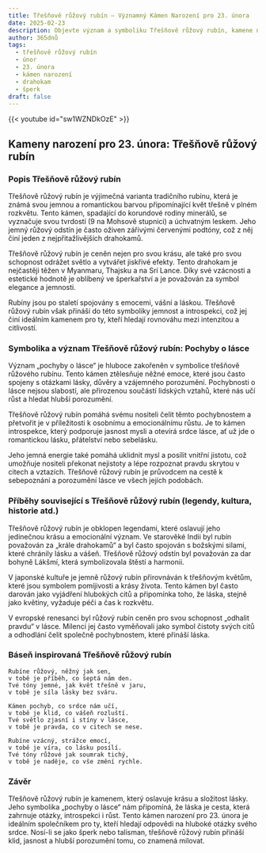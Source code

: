 ```yaml
---
title: Třešňově růžový rubín – Významný Kámen Narození pro 23. února
date: 2025-02-23
description: Objevte význam a symboliku Třešňově růžový rubín, kamene narození pro 23. února, který symbolizuje Pochyby o lásce. Přečtěte si legendy a inspirující příběhy.
author: 365dnů
tags:
  - třešňově růžový rubín
  - únor
  - 23. února
  - kámen narození
  - drahokam
  - šperk
draft: false
---
```


{{< youtube id="sw1WZNDkOzE" >}}


## Kameny narození pro 23. února: Třešňově růžový rubín

### Popis Třešňově růžový rubín

Třešňově růžový rubín je výjimečná varianta tradičního rubínu, která je známá svou jemnou a romantickou barvou připomínající květ třešně v plném rozkvětu. Tento kámen, spadající do korundové rodiny minerálů, se vyznačuje svou tvrdostí (9 na Mohsově stupnici) a úchvatným leskem. Jeho jemný růžový odstín je často oživen zářivými červenými podtóny, což z něj činí jeden z nejpřitažlivějších drahokamů.

Třešňově růžový rubín je ceněn nejen pro svou krásu, ale také pro svou schopnost odrážet světlo a vytvářet jiskřivé efekty. Tento drahokam je nejčastěji těžen v Myanmaru, Thajsku a na Srí Lance. Díky své vzácnosti a estetické hodnotě je oblíbený ve šperkařství a je považován za symbol elegance a jemnosti.

Rubíny jsou po staletí spojovány s emocemi, vášní a láskou. Třešňově růžový rubín však přináší do této symboliky jemnost a introspekci, což jej činí ideálním kamenem pro ty, kteří hledají rovnováhu mezi intenzitou a citlivostí.

### Symbolika a význam Třešňově růžový rubín: Pochyby o lásce

Význam „pochyby o lásce“ je hluboce zakořeněn v symbolice třešňově růžového rubínu. Tento kámen ztělesňuje něžné emoce, které jsou často spojeny s otázkami lásky, důvěry a vzájemného porozumění. Pochybnosti o lásce nejsou slabostí, ale přirozenou součástí lidských vztahů, které nás učí růst a hledat hlubší porozumění.

Třešňově růžový rubín pomáhá svému nositeli čelit těmto pochybnostem a přetvořit je v příležitosti k osobnímu a emocionálnímu růstu. Je to kámen introspekce, který podporuje jasnost mysli a otevírá srdce lásce, ať už jde o romantickou lásku, přátelství nebo sebelásku.

Jeho jemná energie také pomáhá uklidnit mysl a posílit vnitřní jistotu, což umožňuje nositeli překonat nejistoty a lépe rozpoznat pravdu skrytou v citech a vztazích. Třešňově růžový rubín je průvodcem na cestě k sebepoznání a porozumění lásce ve všech jejích podobách.

### Příběhy související s Třešňově růžový rubín (legendy, kultura, historie atd.)

Třešňově růžový rubín je obklopen legendami, které oslavují jeho jedinečnou krásu a emocionální význam. Ve starověké Indii byl rubín považován za „krále drahokamů“ a byl často spojován s božskými silami, které chránily lásku a vášeň. Třešňově růžový odstín byl považován za dar bohyně Lákšmí, která symbolizovala štěstí a harmonii.

V japonské kultuře je jemně růžový rubín přirovnáván k třešňovým květům, které jsou symbolem pomíjivosti a krásy života. Tento kámen byl často darován jako vyjádření hlubokých citů a připomínka toho, že láska, stejně jako květiny, vyžaduje péči a čas k rozkvětu.

V evropské renesanci byl růžový rubín ceněn pro svou schopnost „odhalit pravdu“ v lásce. Milenci jej často vyměňovali jako symbol čistoty svých citů a odhodlání čelit společně pochybnostem, které přináší láska.

### Báseň inspirovaná Třešňově růžový rubín

```
Rubíne růžový, něžný jak sen,  
v tobě je příběh, co šeptá nám den.  
Tvé tóny jemné, jak květ třešně v jaru,  
v tobě je síla lásky bez sváru.  

Kámen pochyb, co srdce nám učí,  
v tobě je klid, co vášeň rozluští.  
Tvé světlo zjasní i stíny v lásce,  
v tobě je pravda, co v citech se nese.  

Rubíne vzácný, strážce emocí,  
v tobě je víra, co lásku posílí.  
Tvé tóny růžové jak soumrak tichý,  
v tobě je naděje, co vše změní rychle.  
```

### Závěr

Třešňově růžový rubín je kamenem, který oslavuje krásu a složitost lásky. Jeho symbolika „pochyby o lásce“ nám připomíná, že láska je cesta, která zahrnuje otázky, introspekci i růst. Tento kámen narození pro 23. února je ideálním společníkem pro ty, kteří hledají odpovědi na hluboké otázky svého srdce. Nosí-li se jako šperk nebo talisman, třešňově růžový rubín přináší klid, jasnost a hlubší porozumění tomu, co znamená milovat.